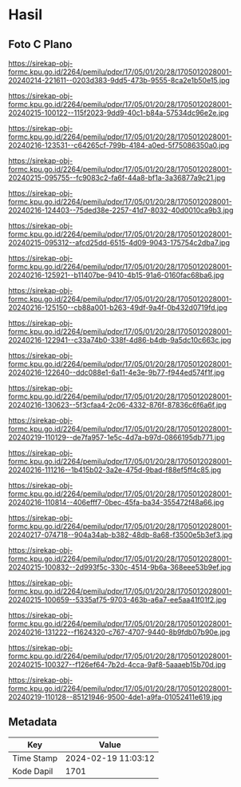 # Hasil

## Foto C Plano

https://sirekap-obj-formc.kpu.go.id/2264/pemilu/pdpr/17/05/01/20/28/1705012028001-20240214-221611--0203d383-9dd5-473b-9555-8ca2e1b50e15.jpg

https://sirekap-obj-formc.kpu.go.id/2264/pemilu/pdpr/17/05/01/20/28/1705012028001-20240215-100122--115f2023-9dd9-40c1-b84a-57534dc96e2e.jpg

https://sirekap-obj-formc.kpu.go.id/2264/pemilu/pdpr/17/05/01/20/28/1705012028001-20240216-123531--c64265cf-799b-4184-a0ed-5f75086350a0.jpg

https://sirekap-obj-formc.kpu.go.id/2264/pemilu/pdpr/17/05/01/20/28/1705012028001-20240215-095755--fc9083c2-fa6f-44a8-bf1a-3a36877a9c21.jpg

https://sirekap-obj-formc.kpu.go.id/2264/pemilu/pdpr/17/05/01/20/28/1705012028001-20240216-124403--75ded38e-2257-41d7-8032-40d0010ca9b3.jpg

https://sirekap-obj-formc.kpu.go.id/2264/pemilu/pdpr/17/05/01/20/28/1705012028001-20240215-095312--afcd25dd-6515-4d09-9043-175754c2dba7.jpg

https://sirekap-obj-formc.kpu.go.id/2264/pemilu/pdpr/17/05/01/20/28/1705012028001-20240216-125921--b11407be-9410-4b15-91a6-0160fac68ba6.jpg

https://sirekap-obj-formc.kpu.go.id/2264/pemilu/pdpr/17/05/01/20/28/1705012028001-20240216-125150--cb88a001-b263-49df-9a4f-0b432d0719fd.jpg

https://sirekap-obj-formc.kpu.go.id/2264/pemilu/pdpr/17/05/01/20/28/1705012028001-20240216-122941--c33a74b0-338f-4d86-b4db-9a5dc10c663c.jpg

https://sirekap-obj-formc.kpu.go.id/2264/pemilu/pdpr/17/05/01/20/28/1705012028001-20240216-122640--ddc088e1-6a11-4e3e-9b77-f944ed574f1f.jpg

https://sirekap-obj-formc.kpu.go.id/2264/pemilu/pdpr/17/05/01/20/28/1705012028001-20240216-130623--5f3cfaa4-2c06-4332-876f-87836c6f6a6f.jpg

https://sirekap-obj-formc.kpu.go.id/2264/pemilu/pdpr/17/05/01/20/28/1705012028001-20240219-110129--de7fa957-1e5c-4d7a-b97d-0866195db771.jpg

https://sirekap-obj-formc.kpu.go.id/2264/pemilu/pdpr/17/05/01/20/28/1705012028001-20240216-111216--1b415b02-3a2e-475d-9bad-f88ef5ff4c85.jpg

https://sirekap-obj-formc.kpu.go.id/2264/pemilu/pdpr/17/05/01/20/28/1705012028001-20240216-110814--406efff7-0bec-45fa-ba34-355472f48a66.jpg

https://sirekap-obj-formc.kpu.go.id/2264/pemilu/pdpr/17/05/01/20/28/1705012028001-20240217-074718--904a34ab-b382-48db-8a68-f3500e5b3ef3.jpg

https://sirekap-obj-formc.kpu.go.id/2264/pemilu/pdpr/17/05/01/20/28/1705012028001-20240215-100832--2d993f5c-330c-4514-9b6a-368eee53b9ef.jpg

https://sirekap-obj-formc.kpu.go.id/2264/pemilu/pdpr/17/05/01/20/28/1705012028001-20240215-100659--5335af75-9703-463b-a6a7-ee5aa41f01f2.jpg

https://sirekap-obj-formc.kpu.go.id/2264/pemilu/pdpr/17/05/01/20/28/1705012028001-20240216-131222--f1624320-c767-4707-9440-8b9fdb07b90e.jpg

https://sirekap-obj-formc.kpu.go.id/2264/pemilu/pdpr/17/05/01/20/28/1705012028001-20240215-100327--f126ef64-7b2d-4cca-9af8-5aaaeb15b70d.jpg

https://sirekap-obj-formc.kpu.go.id/2264/pemilu/pdpr/17/05/01/20/28/1705012028001-20240219-110128--85121946-9500-4de1-a9fa-01052411e619.jpg


## Metadata

| Key        | Value               |
| ---------- | ------------------- |
| Time Stamp | 2024-02-19 11:03:12 |
| Kode Dapil | 1701                |




